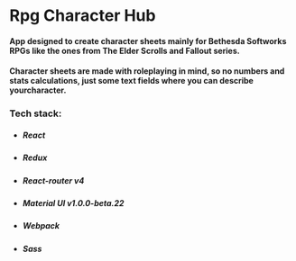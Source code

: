 # Rpg Character Hub
#### App designed to create character sheets mainly for Bethesda Softworks RPGs like the ones from The Elder Scrolls and Fallout series.
#### Character sheets are made with roleplaying in mind, so no numbers and stats calculations, just some text fields where you can describe yourcharacter.
### Tech stack:
- ##### React
- ##### Redux
- ##### React-router v4
- ##### Material UI v1.0.0-beta.22
- ##### Webpack
- ##### Sass